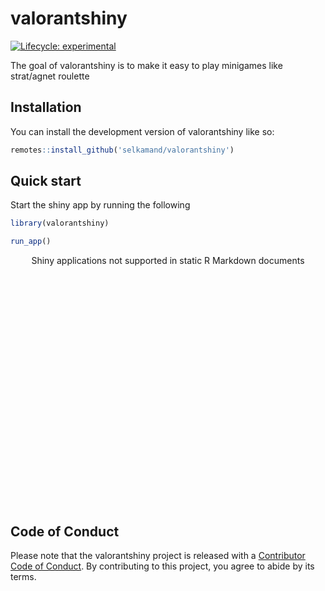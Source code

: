 
<!-- README.md is generated from README.Rmd. Please edit that file -->

# valorantshiny

<!-- badges: start -->

[![Lifecycle:
experimental](https://img.shields.io/badge/lifecycle-experimental-orange.svg)](https://lifecycle.r-lib.org/articles/stages.html#experimental)
<!-- badges: end -->

The goal of valorantshiny is to make it easy to play minigames like
strat/agnet roulette

## Installation

You can install the development version of valorantshiny like so:

``` r
remotes::install_github('selkamand/valorantshiny')
```

## Quick start

Start the shiny app by running the following

``` r
library(valorantshiny)

run_app()
```

<div style="width: 100% ; height: 400px ; text-align: center; box-sizing: border-box; -moz-box-sizing: border-box; -webkit-box-sizing: border-box;" class="muted well">Shiny applications not supported in static R Markdown documents</div>

## Code of Conduct

Please note that the valorantshiny project is released with a
[Contributor Code of
Conduct](https://contributor-covenant.org/version/2/1/CODE_OF_CONDUCT.html).
By contributing to this project, you agree to abide by its terms.
